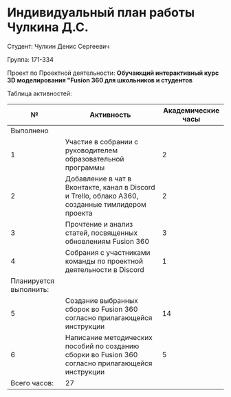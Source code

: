 # **Индивидуальный план работы Чулкина Д.С.**

Студент: Чулкин Денис Сергеевич

Группа: 171-334

Проект по Проектной деятельности: **Обучающий интерактивный курс 3D моделирования "Fusion 360 для школьников и студентов**

Таблица активностей:

| № | Активность | Академические часы |
| --- | --- | --- |
| Выполнено |
| 1 | Участие в собрании с руководителем образовательной программы| 2 |
| 2 | Добавление в чат в Вконтакте, канал в Discord и Trello, облако A360, созданные тимлидером проекта | 2 |
| 3 | Прочтение и анализ статей, посвященных обновлениям Fusion 360 | 3 |
| 4 | Собрания с участниками команды по проектной деятельности в Discord | 1 |
| Планируется выполнить:|
| 5 | Создание выбранных сборок во Fusion 360 согласно прилагающейся инструкции | 14 |
| 6 | Написание методических пособий по созданию сборки во Fusion 360 согласно прилагающейся инструкции | 5 | 
| Всего часов: | 27 |